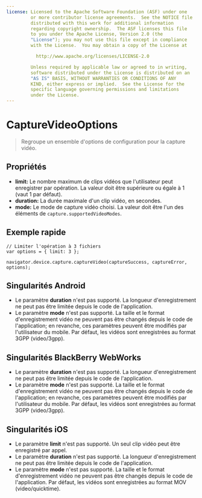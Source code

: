 ```yaml
---
license: Licensed to the Apache Software Foundation (ASF) under one
         or more contributor license agreements.  See the NOTICE file
         distributed with this work for additional information
         regarding copyright ownership.  The ASF licenses this file
         to you under the Apache License, Version 2.0 (the
         "License"); you may not use this file except in compliance
         with the License.  You may obtain a copy of the License at

           http://www.apache.org/licenses/LICENSE-2.0

         Unless required by applicable law or agreed to in writing,
         software distributed under the License is distributed on an
         "AS IS" BASIS, WITHOUT WARRANTIES OR CONDITIONS OF ANY
         KIND, either express or implied.  See the License for the
         specific language governing permissions and limitations
         under the License.
---
```


CaptureVideoOptions
===================

> Regroupe un ensemble d'options de configuration pour la capture vidéo.

Propriétés
----------

- __limit:__ Le nombre maximum de clips vidéos que l'utilisateur peut enregistrer par opération.  La valeur doit être supérieure ou égale à 1 (vaut 1 par défaut).
- __duration:__ La durée maximale d'un clip vidéo, en secondes.
- __mode:__ Le mode de capture vidéo choisi.  La valeur doit être l'un des éléments de `capture.supportedVideoModes`.

Exemple rapide
--------------

    // Limiter l'opération à 3 fichiers
    var options = { limit: 3 };

    navigator.device.capture.captureVideo(captureSuccess, captureError, options);

Singularités Android
--------------------

- Le paramètre __duration__ n'est pas supporté.  La longueur d'enregistrement ne peut pas être limitée depuis le code de l'application.
- Le paramètre __mode__ n'est pas supporté.  La taille et le format d'enregistrement vidéo ne peuvent pas être changés depuis le code de l'application; en revanche, ces paramètres peuvent être modifiés par l'utilisateur du mobile. Par défaut, les vidéos sont enregistrées au format 3GPP (video/3gpp).


Singularités BlackBerry WebWorks
--------------------------------

- Le paramètre __duration__ n'est pas supporté.  La longueur d'enregistrement ne peut pas être limitée depuis le code de l'application.
- Le paramètre __mode__ n'est pas supporté.  La taille et le format d'enregistrement vidéo ne peuvent pas être changés depuis le code de l'application; en revanche, ces paramètres peuvent être modifiés par l'utilisateur du mobile. Par défaut, les vidéos sont enregistrées au format 3GPP (video/3gpp).

Singularités iOS
----------------

- Le paramètre __limit__ n'est pas supporté. Un seul clip vidéo peut être enregistré par appel.
- Le paramètre __duration__ n'est pas supporté.  La longueur d'enregistrement ne peut pas être limitée depuis le code de l'application.
- Le paramètre __mode__ n'est pas supporté.  La taille et le format d'enregistrement vidéo ne peuvent pas être changés depuis le code de l'application. Par défaut, les vidéos sont enregistrées au format MOV (video/quicktime).


